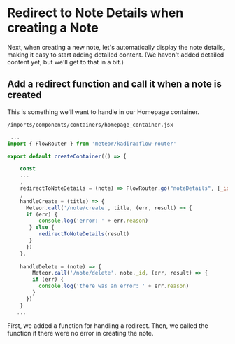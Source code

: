 # Redirect to Note Details when creating a Note

Next, when creating a new note, let's automatically display the note details, making it easy to start adding detailed content. (We haven't added detailed content yet, but we'll get to that in a bit.)

## Add a redirect function and call it when a note is created

This is something we'll want to handle in our Homepage container.

``` /imports/components/containers/homepage_container.jsx ```

```js
 ...
import { FlowRouter } from 'meteor/kadira:flow-router'

export default createContainer(() => {

	const
    ...
    ,
    redirectToNoteDetails = (note) => FlowRouter.go("noteDetails", {_id: note._id})
    ,
    handleCreate = (title) => {
      Meteor.call('/note/create', title, (err, result) => {
      if (err) {
	      console.log('error: ' + err.reason)
	   } else {
	      redirectToNoteDetails(result)
	   }
      })
  	},
    
    handleDelete = (note) => {
  		Meteor.call('/note/delete', note._id, (err, result) => {
        if (err) {
          console.log('there was an error: ' + err.reason)
        }
      })
  	}
   ...

```

First, we added a function for handling a redirect.  Then, we called the function if there were no error in creating the note.


